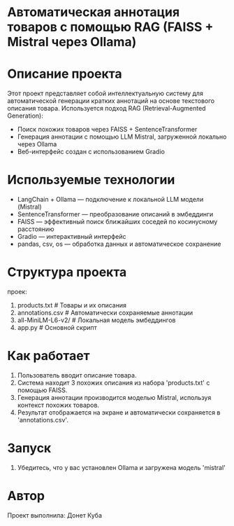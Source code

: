  
# Автоматическая аннотация товаров с помощью RAG (FAISS + Mistral через Ollama)

# Описание проекта

Этот проект представляет собой интеллектуальную систему для автоматической генерации кратких аннотаций на основе текстового описания товара. 
Используется подход RAG (Retrieval-Augmented Generation):

- Поиск похожих товаров через FAISS + SentenceTransformer
- Генерация аннотации с помощью LLM Mistral, загруженной локально через Ollama
- Веб-интерфейс создан с использованием Gradio

#  Используемые технологии

- LangChain + Ollama — подключение к локальной LLM модели (Mistral)
- SentenceTransformer — преобразование описаний в эмбеддинги
- FAISS — эффективный поиск ближайших соседей по косинусному расстоянию
- Gradio — интерактивный интерфейс
- pandas, csv, os — обработка данных и автоматическое сохранение

# Структура проекта

проек:
1. products.txt # Товары и их описания
2. annotations.csv # Автоматически сохраняемые аннотации
3. all-MiniLM-L6-v2/ # Локальная модель эмбеддингов
4. app.py # Основной скрипт

# Как работает

1. Пользователь вводит описание товара.
2. Система находит 3 похожих описания из набора 'products.txt' с помощью FAISS.
3. Генерация аннотации производится моделью Mistral, используя контекст похожих товаров.
4. Результат отображается на экране и автоматически сохраняется в 'annotations.csv'.

# Запуск
1. Убедитесь, что у вас установлен Ollama и загружена модель 'mistral'

# Автор
Проект выполнила: Донет Куба
   